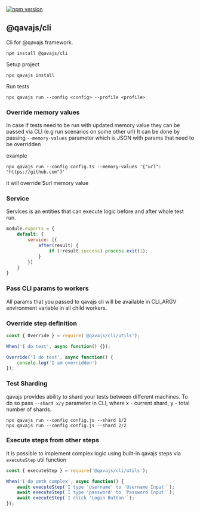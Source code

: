 [![npm version](https://badge.fury.io/js/@qavajs%2Fcli.svg)](https://badge.fury.io/js/@qavajs%2Fcli)

## @qavajs/cli

Cli for @qavajs framework.
          
`npm install @qavajs/cli`

Setup project

`npx qavajs install`

Run tests

`npx qavajs run --config <config> --profile <profile>`

### Override memory values
In case if tests need to be run with updated memory value they can be passed via CLI (e.g run scenarios on some other url)
It can be done by passing `--memory-values` parameter which is JSON with params that need to be overridden

example

```npx qavajs run --config config.ts --memory-values '{"url": "https://github.com"}'``` 

it will override $url memory value

### Service
Services is an entities that can execute logic before and after whole test run.

```javascript
module.exports = {
    default: {
        service: [{
            after(result) {
                if (!result.success) process.exit(1);
            }
        }]
    }
}
```

### Pass CLI params to workers
All params that you passed to qavajs cli will be available in CLI_ARGV environment variable in all child workers.

### Override step definition
```javascript
const { Override } = require('@qavajs/cli/utils');

When('I do test', async function() {});

Override('I do test', async function() {
    console.log('I am overridden')
});
```

### Test Sharding
qavajs provides ability to shard your tests between different machines. To do so pass `--shard x/y` parameter in CLI,
where x - current shard, y - total number of shards.

```
npx qavajs run --config config.js --shard 1/2
npx qavajs run --config config.js --shard 2/2
```

### Execute steps from other steps
It is possible to implement complex logic using built-in qavajs steps via `executeStep` util function
```javascript
const { executeStep } = require('@qavajs/cli/utils');

When('I do smth complex', async function() {
    await executeStep(`I type 'username' to 'Username Input'`);
    await executeStep(`I type 'password' to 'Password Input'`);
    await executeStep(`I click 'Login Button'`);
});
```
